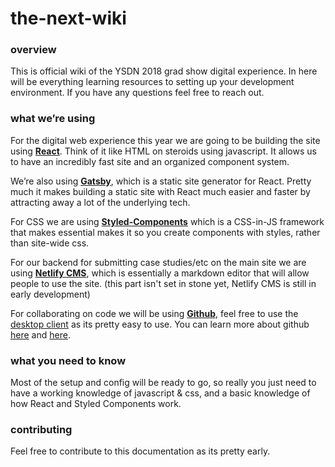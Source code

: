 # the-next-wiki

### overview

This is official wiki of the YSDN 2018 grad show digital experience. In here will be everything learning resources to setting up your development environment. If you have any questions feel free to reach out.

### what we’re using

For the digital web experience this year we are going to be building the site using [**React**](https://reactjs.org/). Think of it like HTML on steroids using javascript. It allows us to have an incredibly fast site and an organized component system.

We’re also using [**Gatsby**](https://www.gatsbyjs.org/), which is a static site generator for React. Pretty much it makes building a static site with React much easier and faster by attracting away a lot of the underlying tech.

For CSS we are using [**Styled-Components**](https://www.styled-components.com/) which is a CSS-in-JS framework that makes essential makes it so you create components with styles, rather than site-wide css.

For our backend for submitting case studies/etc on the main site we are using [**Netlify CMS**](https://www.netlifycms.org/), which is essentially a markdown editor that will allow people to use the site. \(this part isn't set in stone yet, Netlify CMS is still in early development\)

For collaborating on code we will be using [**Github**](https://github.com/), feel free to use the [desktop client](https://desktop.github.com/) as its pretty easy to use. You can learn more about github [here](https://www.codeschool.com/courses/try-git) and [here](https://guides.github.com/).

### what you need to know

Most of the setup and config will be ready to go, so really you just need to have a working knowledge of javascript & css, and a basic knowledge of how React and Styled Components work.

### contributing

Feel free to contribute to this documentation as its pretty early.

### 



